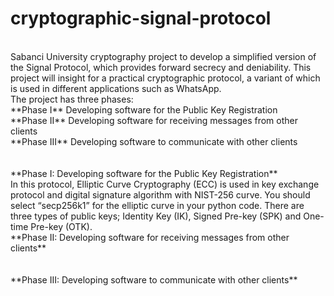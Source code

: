 # cryptographic-signal-protocol</br>
  </br>
  Sabanci University cryptography project to develop a simplified version of the Signal Protocol, which provides forward secrecy and deniability. This project will insight for a practical cryptographic protocol, a variant of which is used in different applications such as WhatsApp.
</br>
The project has three phases:</br>
**Phase I** Developing software for the Public Key Registration</br>
**Phase II** Developing software for receiving messages from other clients </br>
**Phase III** Developing software to communicate with other clients</br>
</br>
</br>
**Phase I: Developing software for the Public Key Registration**</br>
In this protocol, Elliptic Curve Cryptography (ECC) is used in key exchange protocol and digital signature algorithm with NIST-256 curve. You should select “secp256k1” for the elliptic curve in your python code. There are three types of public keys; Identity Key (IK), Signed Pre-key (SPK) and One-time Pre-key (OTK).
</br>
**Phase II: Developing software for receiving messages from other clients**</br>
</br>
</br>
**Phase III: Developing software to communicate with other clients**</br>
</br>
</br>
